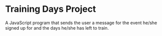 # Training Days Project

A JavaScript program that sends the user a message for the event he/she signed up for and the days he/she has left to train.
